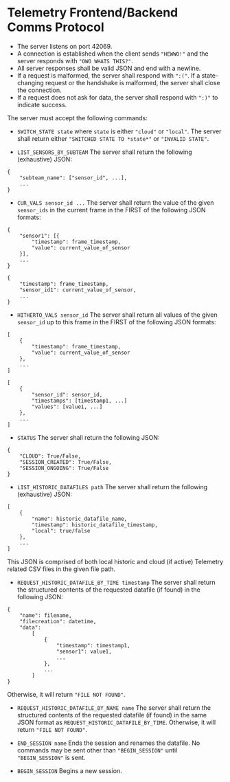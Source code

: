 # Telemetry Frontend/Backend Comms Protocol

- The server listens on port 42069.
- A connection is established when the client sends `"HEWWO!"` and the server responds with `"OWO WHATS THIS?"`.
- All server responses shall be valid JSON and end with a newline. 
- If a request is malformed, the server shall respond with `":("`. If a state-changing request or the handshake is malformed, the server shall close the connection.
- If a request does not ask for data, the server shall respond with `":)"` to indicate success.


The server must accept the following commands:

- `SWITCH_STATE state`
where `state` is either `"cloud"` or `"local"`. The server shall return either `"SWITCHED STATE TO *state*"` or `"INVALID STATE"`.

- `LIST_SENSORS_BY_SUBTEAM` 
The server shall return the following (exhaustive) JSON:
```
{
    "subteam_name": ["sensor_id", ...],
    ...
}
```

- `CUR_VALS sensor_id ...`
The server shall return the value of the given `sensor_ids` in the current frame in the FIRST of the following JSON formats:
```
{
    "sensor1": [{
        "timestamp": frame_timestamp,
        "value": current_value_of_sensor
    }],
    ...
}
```
```
{
    "timestamp": frame_timestamp,
    "sensor_id1": current_value_of_sensor,
    ...
}
```


- `HITHERTO_VALS sensor_id`
The server shall return all values of the given `sensor_id` up to this frame in the FIRST of the following JSON formats:
```
[
    {
        "timestamp": frame_timestamp,
        "value": current_value_of_sensor
    },
    ...
]
```
```
[
    {
        "sensor_id": sensor_id,
        "timestamps": [timestamp1, ...]
        "values": [value1, ...]
    },
    ...
]
```


- `STATUS`
The server shall return the following JSON:
```
{
    "CLOUD": True/False,
    "SESSION_CREATED": True/False,
    "SESSION_ONGOING": True/False
}
```

- `LIST_HISTORIC_DATAFILES path`
The server shall return the following (exhaustive) JSON:
```
[
    {
        "name": historic_datafile_name, 
        "timestamp": historic_datafile_timestamp,
        "local": true/false
    },
    ...
]
```
This JSON is comprised of both local historic and cloud (if active) Telemetry related CSV files in the given file path.

- `REQUEST_HISTORIC_DATAFILE_BY_TIME timestamp`
The server shall return the structured contents of the requested datafile (if found) in the following JSON:
```
{
    "name": filename,
    "filecreation": datetime,
    "data":
        [
            {
                "timestamp": timestamp1,
                "sensor1": value1,
                ...
            },
            ...
        ]
}
```
Otherwise, it will return `"FILE NOT FOUND"`.

- `REQUEST_HISTORIC_DATAFILE_BY_NAME name`
The server shall return the structured contents of the requested datafile (if found) in the same JSON format as `REQUEST_HISTORIC_DATAFILE_BY_TIME`. Otherwise, it will return `"FILE NOT FOUND"`.

- `END_SESSION name`
Ends the session and renames the datafile. No commands may be sent other than `"BEGIN_SESSION"` until `"BEGIN_SESSION"` is sent.

- `BEGIN_SESSION`
Begins a new session.
